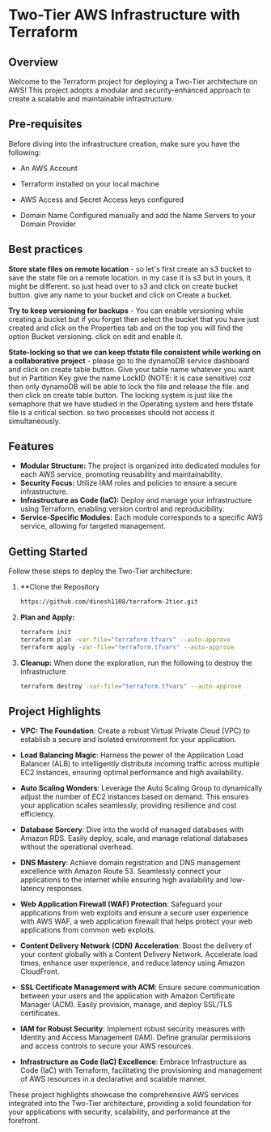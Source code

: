 # Two-Tier AWS Infrastructure with Terraform

## Overview

Welcome to the Terraform project for deploying a Two-Tier architecture on AWS! This project adopts a modular and security-enhanced approach to create a scalable and maintainable infrastructure.


## Pre-requisites
Before diving into the infrastructure creation, make sure you have the following:

  - An AWS Account

  - Terraform installed on your local machine

  - AWS Access and Secret Access keys configured

  - Domain Name Configured manually and add the Name Servers to your Domain Provider

## Best practices
   **Store state files on remote location**
    - so let's first create an s3 bucket to save the state file on a remote location. in my case it is s3 but in yours, it might be different. so just head over to s3 and click on create 
      bucket button. give any name to your bucket and click on Create a bucket.

   **Try to keep versioning for backups**
    - You can enable versioning while creating a bucket but if you forget then select the bucket that you have just created and click on the Properties tab and on the top you will find 
      the option Bucket versioning. click on edit and enable it.

   **State-locking so that we can keep tfstate file consistent while working on a collaborative project**
    - please go to the dynamoDB service dashboard and click on create table button. Give your table name whatever you want but in Partition Key give the name LockID (NOTE: it is case 
      sensitive) coz then only dynamoDB will be able to lock the file and release the file. and then click on create table button. The locking system is just like the semaphore that we 
      have studied in the Operating system and here tfstate file is a critical section. so two processes should not access it simultaneously.

## Features

- **Modular Structure:** The project is organized into dedicated modules for each AWS service, promoting reusability and maintainability.
- **Security Focus:** Utilize IAM roles and policies to ensure a secure infrastructure.
- **Infrastructure as Code (IaC):** Deploy and manage your infrastructure using Terraform, enabling version control and reproducibility.
- **Service-Specific Modules:** Each module corresponds to a specific AWS service, allowing for targeted management.

## Getting Started

Follow these steps to deploy the Two-Tier architecture:

1. **Clone the Repository

   ```bash
   https://github.com/dinesh1108/terraform-2tier.git
   ```

2.  **Plan and Apply:**
    ```bash
    terraform init
    terraform plan -var-file="terraform.tfvars" --auto-approve
    terraform apply -var-file="terraform.tfvars" --auto-approve
    ```

3. **Cleanup:**
When done the exploration, run the following to destroy the infrastructure
    ```bash
    terraform destroy -var-file="terraform.tfvars" --auto-approve
    ```

## Project Highlights

- **VPC: The Foundation**: Create a robust Virtual Private Cloud (VPC) to establish a secure and isolated environment for your application.

- **Load Balancing Magic**: Harness the power of the Application Load Balancer (ALB) to intelligently distribute incoming traffic across multiple EC2 instances, ensuring optimal performance and high availability.

- **Auto Scaling Wonders**: Leverage the Auto Scaling Group to dynamically adjust the number of EC2 instances based on demand. This ensures your application scales seamlessly, providing resilience and cost efficiency.

- **Database Sorcery**: Dive into the world of managed databases with Amazon RDS. Easily deploy, scale, and manage relational databases without the operational overhead.

- **DNS Mastery**: Achieve domain registration and DNS management excellence with Amazon Route 53. Seamlessly connect your applications to the internet while ensuring high availability and low-latency responses.

- **Web Application Firewall (WAF) Protection**: Safeguard your applications from web exploits and ensure a secure user experience with AWS WAF, a web application firewall that helps protect your web applications from common web exploits.

- **Content Delivery Network (CDN) Acceleration**: Boost the delivery of your content globally with a Content Delivery Network. Accelerate load times, enhance user experience, and reduce latency using Amazon CloudFront.

- **SSL Certificate Management with ACM**: Ensure secure communication between your users and the application with Amazon Certificate Manager (ACM). Easily provision, manage, and deploy SSL/TLS certificates.

- **IAM for Robust Security**: Implement robust security measures with Identity and Access Management (IAM). Define granular permissions and access controls to secure your AWS resources.

- **Infrastructure as Code (IaC) Excellence**: Embrace Infrastructure as Code (IaC) with Terraform, facilitating the provisioning and management of AWS resources in a declarative and scalable manner.

These project highlights showcase the comprehensive AWS services integrated into the Two-Tier architecture, providing a solid foundation for your applications with security, scalability, and performance at the forefront.

